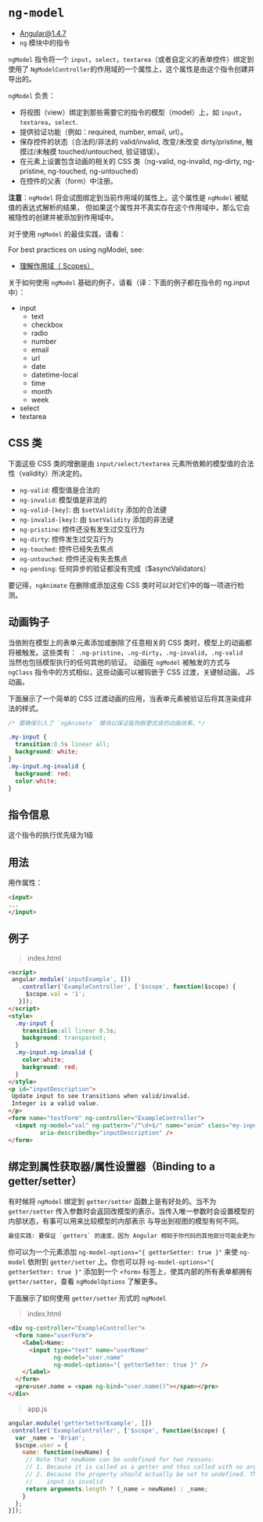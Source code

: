 # `ng-model`
- Angular@1.4.7
- `ng` 模块中的指令

`ngModel` 指令将一个 `input`，`select`，`textarea`（或者自定义的表单控件）绑定到使用了
`NgModelController`的作用域的一个属性上，这个属性是由这个指令创建并导出的。

`ngModel` 负责：

- 将视图（view）绑定到那些需要它的指令的模型（model）上，如 `input`，`textarea`，`select`.
- 提供验证功能（例如：required, number, email, url）。
- 保存控件的状态（合法的/非法的 valid/invalid, 改变/未改变 dirty/pristine, 触摸过/未触摸
touched/untouched, 验证错误）。
- 在元素上设置包含动画的相关的 CSS 类（ng-valid, ng-invalid, ng-dirty, ng-pristine, ng-touched, ng-untouched）
- 在控件的父表（form）中注册。

**注意**：`ngModel` 将会试图绑定到当前作用域的属性上。这个属性是 `ngModel` 被赋值的表达式解析的结果，
但如果这个属性并不真实存在这个作用域中，那么它会被隐性的创建并被添加到作用域中。

对于使用 `ngModel` 的最佳实践，请看：

For best practices on using ngModel, see:

- [理解作用域（ Scopes）](https://github.com/angular/angular.js/wiki/Understanding-Scopes)

关于如何使用 `ngModel` 基础的例子，请看（译：下面的例子都在指令的 ng.input 中）：

- input
  + text
  + checkbox
  + radio
  + number
  + email
  + url
  + date
  + datetime-local
  + time
  + month
  + week
- select
- textarea

## CSS 类

下面这些 CSS 类的增删是由 `input/select/textarea` 元素所依赖的模型值的合法性（validity）所决定的。

- `ng-valid`: 模型值是合法的
- `ng-invalid`: 模型值是非法的
- `ng-valid-[key]`: 由 `$setValidity` 添加的合法键
- `ng-invalid-[key]`: 由 `$setValidity` 添加的非法键
- `ng-pristine`: 控件还没有发生过交互行为
- `ng-dirty`: 控件发生过交互行为
- `ng-touched`: 控件已经失去焦点
- `ng-untouched`: 控件还没有失去焦点
- `ng-pending`: 任何异步的验证都没有完成（$asyncValidators）

要记得，`ngAnimate` 在删除或添加这些 CSS 类时可以对它们中的每一项进行检测。

## 动画钩子

当依附在模型上的表单元素添加或删除了任意相关的 CSS 类时，模型上的动画都将被触发。这些类有：
`.ng-pristine`，`.ng-dirty`，`.ng-invalid`，`.ng-valid ` 当然也包括模型执行的任何其他的验证。
动画在 `ngModel` 被触发的方式与 `ngClass` 指令中的方式相似，这些动画可以被钩嵌于 CSS 过渡，关键帧动画，
JS 动画。

下面展示了一个简单的 CSS 过渡动画的应用，当表单元素被验证后将其渲染成非法的样式。

``` css
/* 要确保引入了 `ngAnimate` 模块以保证能钩嵌更优良的动画效果。*/

.my-input {
  transition:0.5s linear all;
  background: white;
}
.my-input.ng-invalid {
  background: red;
  color:white;
}
```

## 指令信息

这个指令的执行优先级为1级

## 用法

用作属性：

``` html
<input>
...
</input>
```

## 例子

> index.html

``` html
<script>
 angular.module('inputExample', [])
   .controller('ExampleController', ['$scope', function($scope) {
     $scope.val = '1';
   }]);
</script>
<style>
  .my-input {
    transition:all linear 0.5s;
    background: transparent;
  }
  .my-input.ng-invalid {
    color:white;
    background: red;
  }
</style>
<p id="inputDescription">
 Update input to see transitions when valid/invalid.
 Integer is a valid value.
</p>
<form name="testForm" ng-controller="ExampleController">
  <input ng-model="val" ng-pattern="/^\d+$/" name="anim" class="my-input"
         aria-describedby="inputDescription" />
</form>
```

## 绑定到属性获取器/属性设置器（Binding to a getter/setter）

有时候将 `ngModel` 绑定到 `getter/setter` 函数上是有好处的。当不为 `getter/setter`
传入参数时会返回改模型的表示，当传入唯一参数时会设置模型的内部状态，有事可以用来比较模型的内部表示
与导出到视图的模型有何不同。

``` html
最佳实践: 要保证 `getters` 的速度，因为 Angular 相较于你代码的其他部分可能会更为频繁调用 `getters`，
```

你可以为一个元素添加 `ng-model-options="{ getterSetter: true }"` 来使 `ng-model`
依附到 `getter/setter` 上。你也可以将 `ng-model-options="{ getterSetter: true }"`
添加到一个 `<form>` 标签上，使其内部的所有表单都拥有 `getter/setter`，查看 `ngModelOptions`
了解更多。

下面展示了如何使用 `getter/setter` 形式的 `ngModel`

> index.html

``` html
<div ng-controller="ExampleController">
  <form name="userForm">
    <label>Name:
      <input type="text" name="userName"
             ng-model="user.name"
             ng-model-options="{ getterSetter: true }" />
    </label>
  </form>
  <pre>user.name = <span ng-bind="user.name()"></span></pre>
</div>
```

> app.js

``` javascript
angular.module('getterSetterExample', [])
.controller('ExampleController', ['$scope', function($scope) {
  var _name = 'Brian';
  $scope.user = {
    name: function(newName) {
     // Note that newName can be undefined for two reasons:
     // 1. Because it is called as a getter and thus called with no arguments
     // 2. Because the property should actually be set to undefined. This happens e.g. if the
     //    input is invalid
     return arguments.length ? (_name = newName) : _name;
    }
  };
}]);
```
